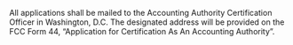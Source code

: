 All applications shall be mailed to the Accounting Authority Certification Officer in Washington, D.C. The designated address will be provided on the FCC Form 44, “Application for Certification As An Accounting Authority”.

